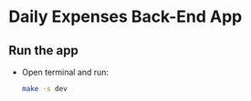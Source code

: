 # Daily Expenses Back-End App

## Run the app

* Open terminal and run:
  ```sh
  make -s dev 
  ```
